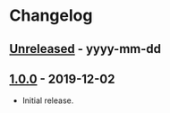 # Changelog


## [Unreleased] - yyyy-mm-dd


## [1.0.0] - 2019-12-02
- Initial release.


[Unreleased]: https://github.com/a-ui/politie_branding_favicons/compare/v1.0.0...HEAD
[1.0.0]: https://github.com/a-ui/politie_branding_favicons/compare/v1.0.0
